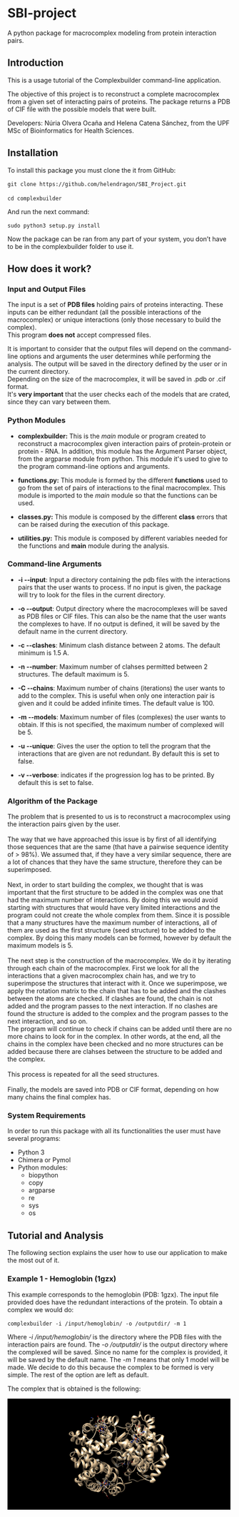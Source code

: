 # SBI-project

A python package for macrocomplex modeling from protein interaction pairs.

## Introduction

This is a usage tutorial of the Complexbuilder command-line application.

The objective of this project is to reconstruct a complete macrocomplex from a given set of interacting pairs of proteins. The package returns a PDB of CIF file with the possible models that were built.

Developers: Núria Olvera Ocaña and Helena Catena Sánchez, from the UPF MSc of Bioinformatics for Health Sciences.


## Installation

To install this package you must clone the it from GitHub:

    git clone https://github.com/helendragon/SBI_Project.git

    cd complexbuilder

And run the next command:

    sudo python3 setup.py install

Now the package can be ran from any part of your system, you don’t have to be in the complexbuilder folder to use it.

## How does it work?

### Input and Output Files

The input is a set of __PDB files__ holding pairs of proteins interacting. These inputs can be either redundant (all the possible interactions of the macrocomplex) or unique interactions (only those necessary to build the complex). <br />
This program __does not__ accept compressed files.

It is important to consider that the output files will depend on the command-line options and arguments the user determines while performing the analysis.
The output will be saved in the directory defined by the user or in the current directory. <br />
Depending on the size of the macrocomplex, it will be saved in .pdb or .cif format. <br />
It's __very important__ that the user checks each of the models that are crated, since they can vary between them.

### Python Modules

* __complexbuilder:__ This is the _main_ module or program created to reconstruct a macrocomplex given interaction pairs of protein-protein or protein - RNA.
In addition, this module has the Argument Parser object, from the argparse module from python. This module it's used to give to the program command-line options and arguments.

* __functions.py:__ This module is formed by the different __functions__ used to go from the set of pairs of interactions to the final macrocomplex. This module is imported to the _main_ module so that the functions can be used.

* __classes.py:__ This module is composed by the different __class__ errors that can be raised during the execution of this package.

* __utilities.py:__ This module is composed by different variables needed for the functions and __main__ module during the analysis.

### Command-line Arguments

* __-i --input__: Input a directory containing the pdb files with the interactions pairs that the user wants to process. If no input is given, the package will try to look for the files in the current directory.

* __-o --output__: Output directory where the macrocomplexes will be saved as PDB files or CIF files. This can also be the name that the user wants the complexes to have. If no output is defined, it will be saved by the default name in the current directory.

* __-c --clashes__: Minimum clash distance between 2 atoms. The default minimum is 1.5 A.

* __-n --number__: Maximum number of clahses permitted between 2 structures. The default maximum is 5.

* __-C --chains__: Maximum number of chains (iterations) the user wants to add to the complex. This is useful when only one interaction pair is given and it could be added infinite times. The default value is 100.

* __-m --models__: Maximum number of files (complexes) the user wants to obtain. If this is not specified, the maximum number of complexed will be 5.

* __-u --unique__: Gives the user the option to tell the program that the interactions that are given are not redundant. By default this is set to false.

* __-v --verbose__: indicates if the progression log has to be printed. By default this is set to false.

### Algorithm of the Package

The problem that is presented to us is to reconstruct a macrocomplex using the interaction pairs given by the user. <br /> <br />
The way that we have approached this issue is by first of all identifying those sequences that are the same (that have a pairwise sequence identity of > 98%). We assumed that, if they have a very similar sequence, there are a lot of chances that they have the same structure, therefore they can be superimposed. <br /><br />
Next, in order to start building the complex, we thought that is was important that the first structure to be added in the complex was one that had the maximum number of interactions. By doing this we would avoid starting with structures that would have very limited interactions and  the program could not create the whole complex from them. Since it is possible that a many structures have the maximum number of interactions, all of them are used as the first structure (seed structure) to be added to the complex. By doing this many models can be formed, however by default the maximum models is 5. <br /><br />
The next step is the construction of the macrocomplex.
We do it by iterating through each chain of the macrocomplex. First we look for all the interactions that a given macrocomplex chain has, and we try to superimpose the structures that interact with it. Once we superimpose, we apply the rotation matrix to the chain that has to be added and the clashes between the atoms are checked. If clashes are found, the chain is not added and the program passes to the next interaction. If no clashes are found the structure is added to the complex and the program passes to the next interaction, and so on. <br />
The program will continue to check if chains can be added until there are no more chains to look for in the complex. In other words, at the end, all the chains in the complex have been checked and no more structures can be added because there are clahses between the structure to be added and the complex. <br /> <br />
This process is repeated for all the seed structures. <br /><br />
Finally, the models are saved into PDB or CIF format, depending on how many chains the final complex has.



### System Requirements

In order to run this package with all its functionalities the user must have several programs:
* Python 3
* Chimera or Pymol
* Python modules:
    * biopython
    * copy
    * argparse
    * re
    * sys
    * os

## Tutorial and Analysis

The following section explains the user how to use our application to make the most out of it.

### Example 1 - Hemoglobin (1gzx)

This example corresponds to the hemoglobin (PDB: 1gzx). The input file provided does have the redundant interactions of the protein. To obtain a complex we would do:

    complexbuilder -i /input/hemoglobin/ -o /outputdir/ -m 1

Where _-i /input/hemoglobin/_ is the directory where the PDB files with the interaction pairs are found. The _-o /outputdir/_ is the output directory where the complexed will be saved. Since no name for the complex is provided, it will be saved by the default name. The _-m 1_ means that only 1 model will be made. We decide to do this because the complex to be formed is very simple. The rest of the option are left as default. 

The complex that is obtained is the following: 

 <img src="hemoglobin.png" width="500" > 

